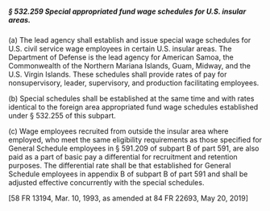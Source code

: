 ##### § 532.259 Special appropriated fund wage schedules for U.S. insular areas. #####

(a) The lead agency shall establish and issue special wage schedules for U.S. civil service wage employees in certain U.S. insular areas. The Department of Defense is the lead agency for American Samoa, the Commonwealth of the Northern Mariana Islands, Guam, Midway, and the U.S. Virgin Islands. These schedules shall provide rates of pay for nonsupervisory, leader, supervisory, and production facilitating employees.

(b) Special schedules shall be established at the same time and with rates identical to the foreign area appropriated fund wage schedules established under § 532.255 of this subpart.

(c) Wage employees recruited from outside the insular area where employed, who meet the same eligibility requirements as those specified for General Schedule employees in § 591.209 of subpart B of part 591, are also paid as a part of basic pay a differential for recruitment and retention purposes. The differential rate shall be that established for General Schedule employees in appendix B of subpart B of part 591 and shall be adjusted effective concurrently with the special schedules.

[58 FR 13194, Mar. 10, 1993, as amended at 84 FR 22693, May 20, 2019]